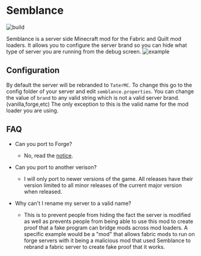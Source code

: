 # Semblance
![build](https://github.com/EcoBuilder13/Semblance/workflows/Actions/badge.svg)

Semblance is a server side Minecraft mod for the Fabric and Quilt mod loaders. It allows you to configure the server brand so you can hide what type of server you are running from the debug screen.
![example](https://user-images.githubusercontent.com/68478692/126547694-1fda2903-3c5a-443e-b3ab-2dd454781358.png)



## Configuration
By default the server will be rebranded to `TaterMC`. To change this go to the config folder of your server and edit `semblance.properties`. You can change the value of `brand` to any valid string which is not a valid server brand. (vanilla,forge,etc) The only exception to this is the valid name for the mod loader you are using.

## FAQ

- Can you port to Forge?

    - No, read the [notice](https://modrinth.com/mod/dashloader).
- Can you port to another verison?

    - I will only port to newer versions of the game. All releases have their version limited to all minor releases of the current major version when released.
- Why can't I rename my server to a valid name?

    - This is to prevent people from hiding the fact the server is modified as well as prevents people from being able to use this mod to create proof that a fake program can bridge mods across mod loaders. A specific example would be a "mod" that allows fabric mods to run on forge servers with it being a malicious mod that used Semblance to rebrand a fabric server to create fake proof that it works.
